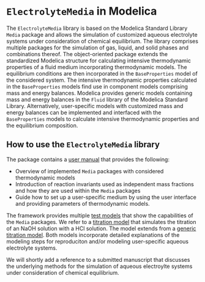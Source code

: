 # `ElectrolyteMedia` in Modelica

The `ElectrolyteMedia` library is based on the Modelica Standard Library `Media` package and allows the simulation of customized aqueous electrolyte systems under consideration of chemical equilibrium. The library comprises multiple packages for the simulation of gas, liquid, and solid phases and combinations thereof. The object-oriented package extends the standardized Modelica structure for calculating intensive thermodynamic properties of a fluid medium incorporating thermodynamic models. The equilibrium conditions are then incorporated in the `BaseProperties` model of the considered system. The intensive thermodynamic properties calculated in the `BaseProperties` models find use in component models comprising mass and energy balances. Modelica provides generic models containing mass and energy balances in the `Fluid` library of the Modelica Standard Library. Alternatively, user-specific models with customized mass and energy balances can be implemented and interfaced with the `BaseProperties` models to calculate intensive thermodynamic properties and the equilibrium composition.

## How to use the `ElectrolyteMedia` library

The package contains a [user manual](ElectrolyteMedia/Media/MediumUsage.mo) that provides the following:

- Overview of implemented `Media` packages with considered thermodynamic models
- Introduction of reaction invariants used as independent mass fractions and how they are used within the `Media` packages
- Guide how to set up a user-specific medium by using the user interface and providing parameters of thermodynamic models.

The framework provides multiple [test models](ElectrolyteMedia/Tests/) that show the capabilities of the `Media` packages. We refer to a [titration model](ElectrolyteMedia/Tests/LiquidPhase/NaOH_HCL_titration.mo) that simulates the titration of an NaOH solution with a HCl solution. The model extends from a [generic titration model](ElectrolyteMedia/Tests/LiquidPhase/partial_Titration.mo). Both models incorporate detailed explanations of the modeling steps for reproduciton and/or modeling user-specific aqueous electrolyte systems.

We will shortly add a reference to a submitted manuscript that discusses the underlying methods for the simulation of aqueous electroylte systems under consideration of chemical equilibrium.


